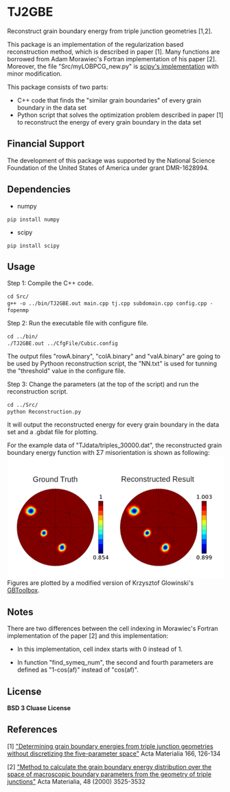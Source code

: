 # TJ2GBE
Reconstruct grain boundary energy from triple junction geometries [1,2].

This package is an implementation of the regularization based reconstruction method, which is described in paper [1]. Many functions are borrowed from Adam Morawiec's Fortran implementation of his paper [2]. Moreover, the file "Src/myLOBPCG\_new.py" is [scipy's implementation](https://github.com/scipy/scipy/blob/v1.3.0/scipy/sparse/linalg/eigen/lobpcg/lobpcg.py) with minor modification. 

This package consists of two parts: 
  *  C++ code that finds the "similar grain boundaries" of every grain boundary in the data set
  *  Python script that solves the optimization problem described in paper [1] to reconstruct the energy of every grain boundary in the data set

## Financial Support
The development of this package was supported by the National Science Foundation of the United States of America under grant DMR-1628994.

## Dependencies

- numpy
```
pip install numpy
```

- scipy
```
pip install scipy
```

## Usage

Step 1: Compile the C++ code.
```shell
cd Src/
g++ -o ../bin/TJ2GBE.out main.cpp tj.cpp subdomain.cpp config.cpp -fopenmp
```

Step 2: Run the executable file with configure file.
```shell
cd ../bin/
./TJ2GBE.out ../CfgFile/Cubic.config
```
The output files "rowA.binary", "colA.binary" and "valA.binary" are going to be used by Pythoon reconstruction script, the "NN.txt" is used for tunning the "threshold" value in the configure file.

Step 3: Change the parameters (at the top of the script) and run the reconstruction script.
```shell
cd ../Src/
python Reconstruction.py
```
It will output the reconstructed energy for every grain boundary in the data set and a .gbdat file for plotting.

For the example data of "TJdata/triples\_30000.dat", the reconstructed grain boundary energy function with &Sigma;7 misorientation is shown as following:
![Sigma7](https://github.com/Yufeng-shen/TJ2GBE/blob/master/misc/Sigma7.png)
Figures are plotted by a modified version of Krzysztof Glowinski's [GBToolbox](http://imim.pl/personal/adam.morawiec/A_Morawiec_Web_Page/S/K_Glowinski/Downloads.html).

## Notes

There are two differences between the cell indexing in Morawiec's Fortran implementation of the paper [2] and this implementation:

- In this implementation, cell index starts with 0 instead of 1.

- In function "find\_symeq\_num", the second and fourth parameters are defined as "1-cos(af)" instead of "cos(af)".

## License
__BSD 3 Cluase License__

## References
[1]  ["Determining grain boundary energies from triple junction geometries without discretizing the five-parameter space"](https://doi.org/10.1016/j.actamat.2018.12.022) Acta Materialia 166, 126-134

[2]  ["Method to calculate the grain boundary energy distribution over the space of macroscopic boundary parameters from the geometry of triple junctions"](https://doi.org/10.1016/S1359-6454(00)00126-9) Acta Materialia, 48 (2000) 3525-3532
